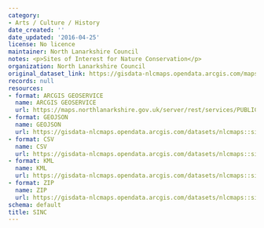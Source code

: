 ```yaml
---
category:
- Arts / Culture / History
date_created: ''
date_updated: '2016-04-25'
license: No licence
maintainer: North Lanarkshire Council
notes: <p>Sites of Interest for Nature Conservation</p>
organization: North Lanarkshire Council
original_dataset_link: https://gisdata-nlcmaps.opendata.arcgis.com/maps/nlcmaps::sinc
records: null
resources:
- format: ARCGIS GEOSERVICE
  name: ARCGIS GEOSERVICE
  url: https://maps.northlanarkshire.gov.uk/server/rest/services/PUBLIC/OPEN_DATA_LAYERS/FeatureServer/11
- format: GEOJSON
  name: GEOJSON
  url: https://gisdata-nlcmaps.opendata.arcgis.com/datasets/nlcmaps::sinc.geojson?outSR=%7B%22latestWkid%22%3A27700%2C%22wkid%22%3A27700%7D
- format: CSV
  name: CSV
  url: https://gisdata-nlcmaps.opendata.arcgis.com/datasets/nlcmaps::sinc.csv?outSR=%7B%22latestWkid%22%3A27700%2C%22wkid%22%3A27700%7D
- format: KML
  name: KML
  url: https://gisdata-nlcmaps.opendata.arcgis.com/datasets/nlcmaps::sinc.kml?outSR=%7B%22latestWkid%22%3A27700%2C%22wkid%22%3A27700%7D
- format: ZIP
  name: ZIP
  url: https://gisdata-nlcmaps.opendata.arcgis.com/datasets/nlcmaps::sinc.zip?outSR=%7B%22latestWkid%22%3A27700%2C%22wkid%22%3A27700%7D
schema: default
title: SINC
---
```

